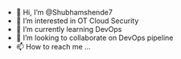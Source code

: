 - 👋 Hi, I’m @Shubhamshende7
- 👀 I’m interested in OT Cloud Security 
- 🌱 I’m currently learning DevOps
- 💞️ I’m looking to collaborate on DevOps pipeline
- 📫 How to reach me ...

<!---
Shubhamshende7/Shubhamshende7 is a ✨ special ✨ repository because its `README.md` (this file) appears on your GitHub profile.
You can click the Preview link to take a look at your changes.
--->
